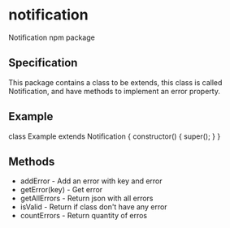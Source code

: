 # notification
Notification npm package

## Specification
This package contains a class to be extends, this class is called Notification, and have methods to implement an error property.

## Example
class Example extends Notification {
    constructor() {
        super();
    }
}

## Methods
* addError - Add an error with key and error
* getError(key) - Get error
* getAllErrors - Return json with all errors
* isValid - Return if class don't have any error
* countErrors - Return quantity of erros
